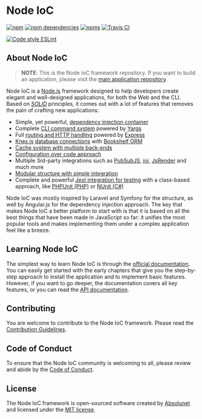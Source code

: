 # Node IoC

[![npm](https://img.shields.io/npm/v/@absolunet/ioc.svg)](https://www.npmjs.com/package/@absolunet/ioc)
[![npm dependencies](https://david-dm.org/absolunet/node-ioc/status.svg)](https://david-dm.org/absolunet/node-ioc)
[![npms](https://badges.npms.io/%40absolunet%2Fioc.svg)](https://npms.io/search?q=%40absolunet%2Fioc)
[![Travis CI](https://travis-ci.com/absolunet/node-ioc.svg?branch=master)](https://travis-ci.com/absolunet/node-ioc/builds)

[![Code style ESLint](https://img.shields.io/badge/code_style-@absolunet/node-659d32.svg)](https://github.com/absolunet/eslint-config-node)


## About Node IoC

> **NOTE**: This is the Node IoC framework repository. If you want to build an application, please visit the [main application repository](https://github.com/absolunet/node-ioc-app).

Node IoC is a [Node.js](https://nodejs.org) framework designed to help developers create elegant and well-designed applications, for both the Web and the CLI. Based on _[SOLID](https://en.wikipedia.org/wiki/SOLID)_ principles, it comes out with a lot of features that removes the pain of crafting new applications:

 - Simple, yet powerful, [dependency injection container](https://documentation.absolunet.com/docs-node-ioc/en/1.0/architecture/container)
 - Complete [CLI command system](https://documentation.absolunet.com/docs-node-ioc/en/1.0/basics/commands) powered by [Yargs](http://yargs.js.org/)
 - Full [routing and HTTP handling](https://documentation.absolunet.com/docs-node-ioc/en/1.0/basics/routing) powered by [Express](https://expressjs.com/)
 - [Knex.js](http://knexjs.org/) [database connections](https://documentation.absolunet.com/docs-node-ioc/en/1.0/handling-data/database) with [Bookshelf ORM](https://bookshelfjs.org/)
 - [Cache system with multiple back-ends](https://documentation.absolunet.com/docs-node-ioc/en/1.0/going-deeper/caching)
 - [Configuration over code approach](https://documentation.absolunet.com/docs-node-ioc/en/1.0/basics/config)
 - Multiple 3rd-party integrations such as [PubSubJS](https://github.com/mroderick/PubSubJS), [joi](https://hapi.dev/family/joi/), [JsRender](https://www.jsviews.com/) and much more
 - [Modular structure with simple integration](https://documentation.absolunet.com/docs-node-ioc/en/1.0/architecture/service-provider)
 - Complete and powerful [Jest integration for testing](https://documentation.absolunet.com/docs-node-ioc/en/1.0/going-deeper/test) with a class-based approach, like [PHPUnit (PHP)](https://phpunit.de/) or [NUnit (C#)](https://nunit.org/)

Node IoC was mostly inspired by Laravel and Symfony for the structure, as well by Angular.js for the dependency injection approach. The key that makes Node IoC a better platform to start with is that it is based on all the best things that have been made in JavaScript so far: it unifies the most popular tools and makes implementing them under a complex application feel like a breeze.


## Learning Node IoC

The simplest way to learn Node IoC is through the [official documentation](https://documentation.absolunet.com/docs-node-ioc). You can easily get started with the early chapters that give you the step-by-step approach to install the application and to implement basic features. However, if you want to go deeper, the documentation covers all key features, or you can read the [API documentation](https://documentation.absolunet.com/node-ioc/api).


## Contributing

You are welcome to contribute to the Node IoC framework. Please read the [Contribution Guidelines](contributing.md).


## Code of Conduct

To ensure that the Node IoC community is welcoming to all, please review and abide by the [Code of Conduct](code_of_conduct.md).


## License

The Node IoC framework is open-sourced software created by [Absolunet](https://absolunet.com) and licensed under the [MIT license](https://opensource.org/licenses/MIT).
